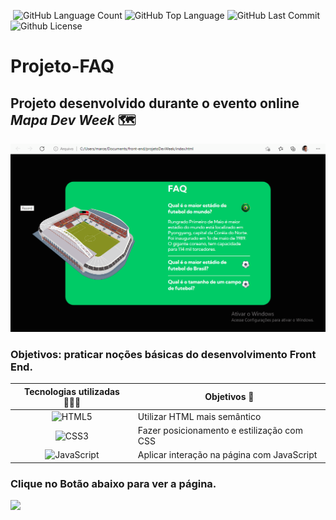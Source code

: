 <img alt="" src="https://img.shields.io/github/repo-size/Riquecelo/Projeto-FAQ" /> <img alt="GitHub Language Count" src="https://img.shields.io/github/languages/count/Riquecelo/Projeto-FAQ" /> <img alt="GitHub Top Language" src="https://img.shields.io/github/languages/top/Riquecelo/Projeto-FAQ" /> <img alt="GitHub Last Commit" src="https://img.shields.io/github/last-commit/Riquecelo/Projeto-FAQ" /> <img alt="Github License" src="https://img.shields.io/github/license/Riquecelo/Projeto-FAQ" />

# Projeto-FAQ

## Projeto desenvolvido durante o evento online *Mapa Dev Week* :world_map:

![](https://github.com/Riquecelo/Projeto-FAQ/blob/main/src/img/show-projeto-FAQ.gif)

### Objetivos: praticar noções básicas do desenvolvimento Front End.

|Tecnologias utilizadas 👨🏽‍💻| Objetivos 🎯|
| :-------: |------------|
|![HTML5](https://img.shields.io/badge/html5-%23E34F26.svg?style=for-the-badge&logo=html5&logoColor=white)|Utilizar HTML mais semântico|
|![CSS3](https://img.shields.io/badge/css3-%231572B6.svg?style=for-the-badge&logo=css3&logoColor=white)|Fazer posicionamento e estilização com CSS|
|![JavaScript](https://img.shields.io/badge/javascript-%23323330.svg?style=for-the-badge&logo=javascript&logoColor=%23F7DF1E)|Aplicar interação na página com JavaScript|


### Clique no Botão abaixo para ver a página.

[![](https://img.shields.io/badge/-%20Acessar%20Projeto--FAQ%20%F0%9F%93%83-brightgreen)](https://riquecelo.github.io/Projeto-FAQ/)
 

